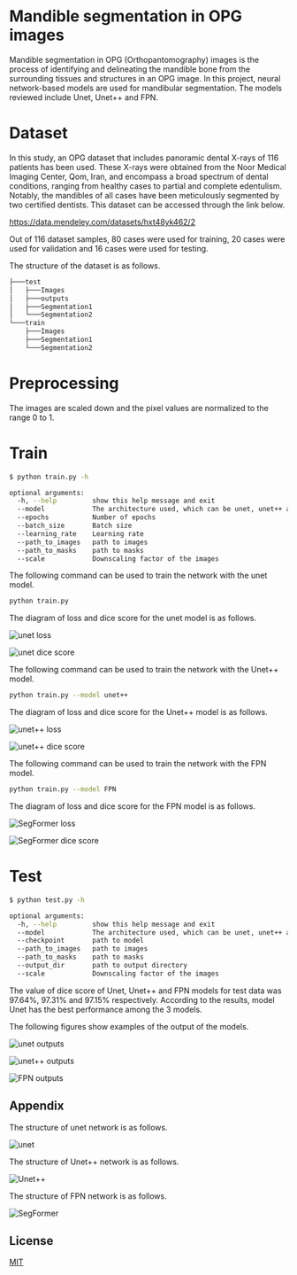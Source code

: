 # Mandible segmentation in OPG images

Mandible segmentation in OPG (Orthopantomography) images is the process of identifying and delineating the mandible bone from the surrounding tissues and structures in an OPG image.
In this project, neural network-based models are used for mandibular segmentation. The models reviewed include Unet, Unet++ and FPN.
# Dataset
In this study, an OPG dataset that includes panoramic dental X-rays of 116 patients has been used. These X-rays were obtained from the Noor Medical Imaging Center, Qom, Iran, and encompass a broad spectrum of dental conditions, ranging from healthy cases to partial and complete edentulism. Notably, the mandibles of all cases have been meticulously segmented by two certified dentists.
This dataset can be accessed through the link below.

https://data.mendeley.com/datasets/hxt48yk462/2

Out of 116 dataset samples, 80 cases were used for training, 20 cases were used for validation and 16 cases were used for testing.

The structure of the dataset is as follows.
```bash
├───test
│   ├───Images
│   ├───outputs
│   ├───Segmentation1
│   └───Segmentation2
└───train
    ├───Images
    ├───Segmentation1
    └───Segmentation2
```
# Preprocessing
The images are scaled down and the pixel values are normalized to the range 0 to 1.


# Train


```bash
$ python train.py -h

optional arguments:
  -h, --help         show this help message and exit
  --model            The architecture used, which can be unet, unet++ and FPN
  --epochs           Number of epochs
  --batch_size       Batch size
  --learning_rate    Learning rate
  --path_to_images   path to images
  --path_to_masks    path to masks
  --scale            Downscaling factor of the images

```
The following command can be used to train the network with the unet model.
```bash
python train.py
```
The diagram of loss and dice score for the unet model is as follows.

![unet loss](https://github.com/MahdiBazargani/Mandible-segmentation-in-OPG-images/blob/master/Figures/unet_loss.png?raw=true)

![unet dice score](https://github.com/MahdiBazargani/Mandible-segmentation-in-OPG-images/blob/master/Figures/unet_dice_score.png?raw=true)

The following command can be used to train the network with the Unet++ model.
```bash
python train.py --model unet++
```
The diagram of loss and dice score for the Unet++ model is as follows.

![unet++ loss](https://github.com/MahdiBazargani/Mandible-segmentation-in-OPG-images/blob/master/Figures/unetpp_loss.png?raw=true)

![unet++ dice score](https://github.com/MahdiBazargani/Mandible-segmentation-in-OPG-images/blob/master/Figures/unetpp_dice_score.png?raw=true)

The following command can be used to train the network with the FPN model.
```bash
python train.py --model FPN
```
The diagram of loss and dice score for the FPN model is as follows.

![SegFormer loss](https://github.com/MahdiBazargani/Mandible-segmentation-in-OPG-images/blob/master/Figures/FPN_loss.png?raw=true)

![SegFormer dice score](https://github.com/MahdiBazargani/Mandible-segmentation-in-OPG-images/blob/master/Figures/FPN_dice_score.png?raw=true)





# Test

```bash
$ python test.py -h

optional arguments:
  -h, --help         show this help message and exit
  --model            The architecture used, which can be unet, unet++ and FPN
  --checkpoint       path to model
  --path_to_images   path to images
  --path_to_masks    path to masks
  --output_dir       path to output directory
  --scale            Downscaling factor of the images

```

The value of dice score of Unet, Unet++ and FPN models for test data was 97.64%, 97.31% and 97.15% respectively.
According to the results, model Unet has the best performance among the 3 models.

The following figures show examples of the output of the models.


![unet outputs](https://github.com/MahdiBazargani/Mandible-segmentation-in-OPG-images/blob/master/Figures/unet_res.png?raw=true)

![unet++ outputs](https://github.com/MahdiBazargani/Mandible-segmentation-in-OPG-images/blob/master/Figures/unetpp_res.png?raw=true)

![FPN outputs](https://github.com/MahdiBazargani/Mandible-segmentation-in-OPG-images/blob/master/Figures/fpn_res.png?raw=true)


## Appendix

The structure of unet network is as follows.

![unet](https://github.com/MahdiBazargani/Mandible-segmentation-in-OPG-images/blob/master/Figures/unet.png?raw=true)

The structure of Unet++ network is as follows.

![Unet++](https://github.com/MahdiBazargani/Mandible-segmentation-in-OPG-images/blob/master/Figures/unetpp.jpg?raw=true)

The structure of FPN network is as follows.

![SegFormer](https://github.com/MahdiBazargani/Mandible-segmentation-in-OPG-images/blob/master/Figures/FPN.png?raw=true)



## License

[MIT](https://choosealicense.com/licenses/mit/)

